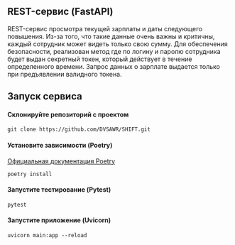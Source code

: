 ## REST-сервис (FastAPI)

REST-сервис просмотра текущей зарплаты и даты следующего
повышения. Из-за того, что такие данные очень важны и критичны, каждый
сотрудник может видеть только свою сумму. Для обеспечения безопасности, реализован метод где по логину и паролю
сотрудника будет выдан секретный токен, который действует в течение определенного времени. Запрос
данных о зарплате выдается только при предъявлении валидного токена.

## Запуск сервиса
#### Склонируйте репозиторий с проектом
```
git clone https://github.com/DVSAWR/SHIFT.git
```
#### Установите зависимости (Poetry)
[Официальная документация Poetry](https://python-poetry.org/docs/#installing-with-pipx)
```
poetry install
```

#### Запустите тестирование (Pytest)
```
pytest
```

#### Запустите приложение (Uvicorn)
```
uvicorn main:app --reload
```
